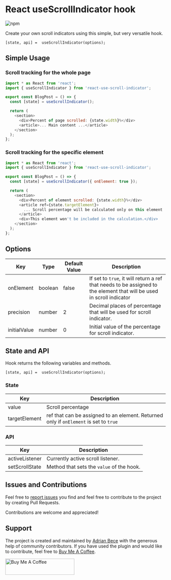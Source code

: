 # React useScrollIndicator hook

![npm](https://img.shields.io/npm/v/react-use-scroll-indicator)

Create your own scroll indicators using this simple, but very versatile hook.

```
[state, api] =  useScrollIndicator(options);
```

## Simple Usage

### Scroll tracking for the whole page

```js
import * as React from 'react';
import { useScrollIndicator } from 'react-use-scroll-indicator';

export const BlogPost = () => {
  const [state] = useScrollIndicator();

  return (
    <section>
      <div>Percent of page scrolled: {state.width}%</div>
      <article>... Main content ...</article>
    </section>
  );
};
```

### Scroll tracking for the specific element

```js
import * as React from 'react';
import { useScrollIndicator } from 'react-use-scroll-indicator';

export const BlogPost = () => {
  const [state] = useScrollIndicator({ onElement: true });

  return (
    <section>
      <div>Percent of element scrolled: {state.width}%</div>
      <article ref={state.targetElement}>
        ... Scroll percentage will be calculated only on this element ...
      </article>
      <div>This element won't be included in the calculation.</div>
    </section>
  );
};
```

## Options

| Key          | Type    | Default Value | Description                                                                                                           |
| ------------ | ------- | ------------- | --------------------------------------------------------------------------------------------------------------------- |
| onElement    | boolean | false         | If set to `true`, it will return a ref that needs to be assigned to the element that will be used in scroll indicator |
| precision    | number  | 2             | Decimal places of percentage that will be used for scroll indicator.                                                  |
| initialValue | number  | 0             | Initial value of the percentage for scroll indicator.                                                                 |

## State and API

Hook returns the following variables and methods.

```
[state, api] =  useScrollIndicator(options);
```

### State

| Key           | Description                                                                           |
| ------------- | ------------------------------------------------------------------------------------- |
| value         | Scroll percentage                                                                     |
| targetElement | ref that can be assigned to an element. Returned only if `onElement` is set to `true` |

### API

| Key            | Description                               |
| -------------- | ----------------------------------------- |
| activeListener | Currently active scroll listener.         |
| setScrollState | Method that sets the `value` of the hook. |

## Issues and Contributions

Feel free to [report issues](https://github.com/codeAdrian/gatsby-omni-font-loader/issues) you find and feel free to contribute to the project by creating Pull Requests.

Contributions are welcome and appreciated!

## Support

The project is created and maintained by [Adrian Bece](https://codeadrian.github.io/) with the generous help of community contributors. If you have used the plugin and would like to contribute, feel free to [Buy Me A Coffee](https://www.buymeacoffee.com/ubnZ8GgDJ).

<a href="https://www.buymeacoffee.com/ubnZ8GgDJ" target="_blank"><img src="https://cdn.buymeacoffee.com/buttons/default-red.png" alt="Buy Me A Coffee" style="height: 51px !important;width: 217px !important;" ></a>